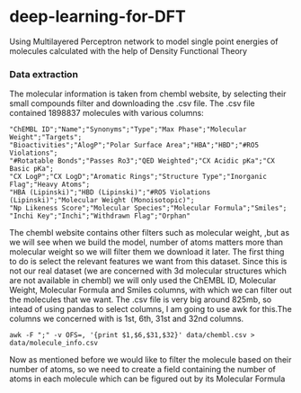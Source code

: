 # deep-learning-for-DFT
Using Multilayered Perceptron network to model single point energies of molecules calculated with the help of Density Functional Theory

### Data extraction
The molecular information is taken from chembl website, by selecting their small compounds filter and downloading the .csv file. The .csv file contained 1898837 molecules with various columns: 
```
"ChEMBL ID";"Name";"Synonyms";"Type";"Max Phase";"Molecular Weight";"Targets";
"Bioactivities";"AlogP";"Polar Surface Area";"HBA";"HBD";"#RO5 Violations";
"#Rotatable Bonds";"Passes Ro3";"QED Weighted";"CX Acidic pKa";"CX Basic pKa";
"CX LogP";"CX LogD";"Aromatic Rings";"Structure Type";"Inorganic Flag";"Heavy Atoms";
"HBA (Lipinski)";"HBD (Lipinski)";"#RO5 Violations (Lipinski)";"Molecular Weight (Monoisotopic)";
"Np Likeness Score";"Molecular Species";"Molecular Formula";"Smiles";
"Inchi Key";"Inchi";"Withdrawn Flag";"Orphan"
```
The chembl website contains other filters such as molecular weight, ,but as we will see when we build the model, number of atoms matters more than molecular weight so we will filter them we download it later. The first thing to do is select the relevant features we want from this dataset. Since this is not our real dataset (we are concerned with 3d molecular structures which are not available in chembl) we will only used the ChEMBL ID, Molecular Weight, Molecular Formula and Smiles columns, with which we can filter out the molecules that we want. The .csv file is very big around 825mb, so intead of using pandas to select columns, I am going to use awk for this.The columns we concerned with is 1st, 6th, 31st and 32nd columns.
```shell
awk -F ";" -v OFS=, '{print $1,$6,$31,$32}' data/chembl.csv > data/molecule_info.csv
```
Now as mentioned before we would like to filter the molecule based on their number of atoms, so we need to create a field containing the number of atoms in each molecule which can be figured out by its Molecular Formula